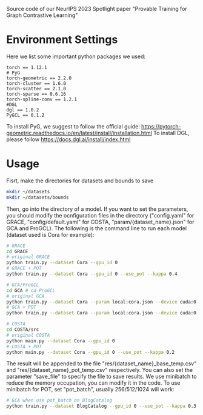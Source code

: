 Source code of our NeurIPS 2023 Spotlight paper "Provable Training for Graph Contrastive Learning"

# Environment Settings

Here we list some important python packages we used:
```
torch == 1.12.1
# PyG
torch-geometric == 2.2.0
torch-cluster == 1.6.0
torch-scatter == 2.1.0
torch-sparse == 0.6.16
torch-spline-conv == 1.2.1
#DGL
dgl == 1.0.2
PyGCL == 0.1.2
```
To install PyG, we suggest to follow the official guide: https://pytorch-geometric.readthedocs.io/en/latest/install/installation.html
To install DGL, please follow https://docs.dgl.ai/install/index.html
# Usage
Fisrt, make the directories for datasets and bounds to save
``` bash
mkdir ~/datasets
mkdir ~/datasets/bounds
```
Then, go into the directory of a model. If you want to set the parameters, you should modify the ocnfiguration files in the directory ("config.yaml" for GRACE, "config/default.yaml" for COSTA, "param/{dataset_name}.json" for GCA and ProGCL). The following is the command line to run each model (dataset used is Cora for example):
```bash
# GRACE
cd GRACE
# original GRACE
python train.py --dataset Cora --gpu_id 0
# GRACE + POT
python train.py --dataset Cora --gpu_id 0 --use_pot --kappa 0.4

# GCA/ProGCL
cd GCA # cd ProGCL
# original GCA
python train.py --dataset Cora --param local:cora.json --device cuda:0
# GCA + POT
python train.py --dataset Cora --param local:cora.json --device cuda:0 --use_pot --kappa 0.3

# COSTA
cd COSTA/src
# original COSTA
python main.py --dataset Cora --gpu_id 0
# COSTA + POT
python main.py --dataset Cora --gpu_id 0 --use_pot --kappa 0.2
```
The result will be appended to the file "res/{dataset_name}_base_temp.csv" and "res/{dataset_name}_pot_temp.csv" respectively. You can also set the parameter "save_file" to specify the file to save results. We use minibatch to reduce the memory occupation, you can modify it in the code. To use minibatch for POT, set "pot_batch", usually 256/512/1024 will work:
```bash
# GCA when use pot_batch on BlogCatalog
python train.py --dataset BlogCatalog --gpu_id 0 --use_pot --kappa 0.3 --pot_batch 1024
```